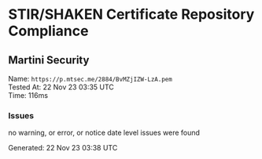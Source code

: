 # STIR/SHAKEN Certificate Repository Compliance

## Martini Security

Name: `https://p.mtsec.me/2884/BvMZjIZW-LzA.pem`\
Tested At: 22 Nov 23 03:35 UTC\
Time: 116ms

### Issues

no warning, or error, or notice date level issues were found

Generated: 22 Nov 23 03:38 UTC